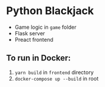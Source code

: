 # Python Blackjack

- Game logic in `game` folder
- Flask server
- Preact frontend

## To run in Docker:

1. `yarn build` in `frontend` directory
2. `docker-compose up --build` in root


